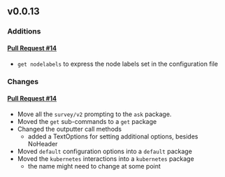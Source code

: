 ## v0.0.13

### Additions

#### [Pull Request #14](https://github.com/Maahsome/ktrouble/pull/14)

- `get nodelabels` to express the node labels set in the configuration file


### Changes

#### [Pull Request #14](https://github.com/Maahsome/ktrouble/pull/14)

- Move all the `survey/v2` prompting to the `ask` package.
- Moved the `get` sub-commands to a `get` package
- Changed the outputter call methods
  - added a TextOptions for setting additional options, besides NoHeader
- Moved `default` configuration options into a `default` package
- Moved the `kubernetes` interactions into a `kubernetes` package
  - the name might need to change at some point

